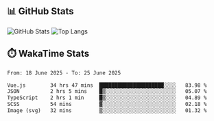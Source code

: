 ## 📊 GitHub Stats
![GitHub Stats](https://github-readme-stats.vercel.app/api?username=fe-brweb&show_icons=true&theme=shades-of-purple)
![Top Langs](https://github-readme-stats.vercel.app/api/top-langs/?username=fe-brweb&layout=compact&theme=shades-of-purple)

## ⏱️ WakaTime Stats
<!--START_SECTION:waka-->

```txt
From: 18 June 2025 - To: 25 June 2025

Vue.js        34 hrs 47 mins  █████████████████████░░░░   83.98 %
JSON          2 hrs 5 mins    █▒░░░░░░░░░░░░░░░░░░░░░░░   05.07 %
TypeScript    2 hrs 1 min     █▒░░░░░░░░░░░░░░░░░░░░░░░   04.89 %
SCSS          54 mins         ▓░░░░░░░░░░░░░░░░░░░░░░░░   02.18 %
Image (svg)   32 mins         ▒░░░░░░░░░░░░░░░░░░░░░░░░   01.32 %
```

<!--END_SECTION:waka-->
